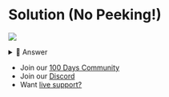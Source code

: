 # Solution (No Peeking!)
![](https://www.youtube.com/watch?v=YMgSWWG4TMU)

<details> <summary> 👀 Answer </summary>

Check out my solution in [this repl](https://replit.com/@replit/Day-92-Solution).

</details>

- Join our [100 Days Community](https://replit.com/100-days-help)
- Join our [Discord](https://replit.com/discord)
- Want [live support?](https://replit.com/replit-101)
